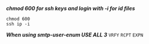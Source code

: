 ***chmod 600 for ssh keys and login with -i for id files*** 
```shell
chmod 600 
ssh ip -i
```

***When using smtp-user-enum  USE ALL 3***
`VRFY` `RCPT` `EXPN`

